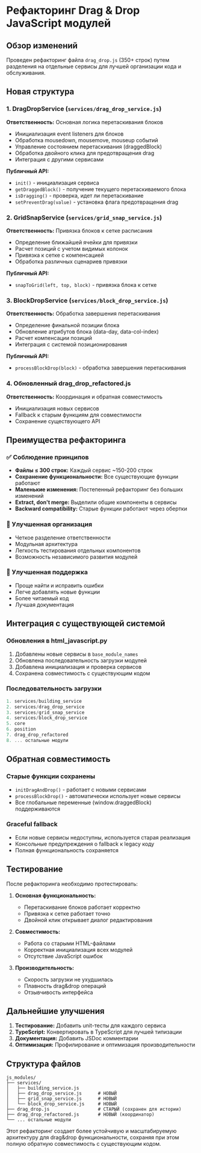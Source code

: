 # Рефакторинг Drag & Drop JavaScript модулей

## Обзор изменений

Проведен рефакторинг файла `drag_drop.js` (350+ строк) путем разделения на отдельные сервисы для лучшей организации кода и обслуживания.

## Новая структура

### 1. DragDropService (`services/drag_drop_service.js`)
**Ответственность:** Основная логика перетаскивания блоков
- Инициализация event listeners для блоков
- Обработка mousedown, mousemove, mouseup событий
- Управление состоянием перетаскивания (draggedBlock)
- Обработка двойного клика для предотвращения drag
- Интеграция с другими сервисами

**Публичный API:**
- `init()` - инициализация сервиса
- `getDraggedBlock()` - получение текущего перетаскиваемого блока
- `isDragging()` - проверка, идет ли перетаскивание
- `setPreventDrag(value)` - установка флага предотвращения drag

### 2. GridSnapService (`services/grid_snap_service.js`)
**Ответственность:** Привязка блоков к сетке расписания
- Определение ближайшей ячейки для привязки
- Расчет позиций с учетом видимых колонок
- Привязка к сетке с компенсацией
- Обработка различных сценариев привязки

**Публичный API:**
- `snapToGrid(left, top, block)` - привязка блока к сетке

### 3. BlockDropService (`services/block_drop_service.js`)
**Ответственность:** Обработка завершения перетаскивания
- Определение финальной позиции блока
- Обновление атрибутов блока (data-day, data-col-index)
- Расчет компенсации позиций
- Интеграция с системой позиционирования

**Публичный API:**
- `processBlockDrop(block)` - обработка завершения перетаскивания

### 4. Обновленный drag_drop_refactored.js
**Ответственность:** Координация и обратная совместимость
- Инициализация новых сервисов
- Fallback к старым функциям для совместимости
- Сохранение существующего API

## Преимущества рефакторинга

### ✅ Соблюдение принципов
- **Файлы ≤ 300 строк:** Каждый сервис ~150-200 строк
- **Сохранение функциональности:** Все существующие функции работают
- **Маленькие изменения:** Постепенный рефакторинг без больших изменений
- **Extract, don't merge:** Выделили общие компоненты в сервисы
- **Backward compatibility:** Старые функции работают через обертки

### 📁 Улучшенная организация
- Четкое разделение ответственности
- Модульная архитектура
- Легкость тестирования отдельных компонентов
- Возможность независимого развития модулей

### 🔧 Улучшенная поддержка
- Проще найти и исправить ошибки
- Легче добавлять новые функции
- Более читаемый код
- Лучшая документация

## Интеграция с существующей системой

### Обновления в html_javascript.py
1. Добавлены новые сервисы в `base_module_names`
2. Обновлена последовательность загрузки модулей
3. Добавлена инициализация и проверка сервисов
4. Сохранена совместимость с существующим кодом

### Последовательность загрузки
```javascript
1. services/building_service
2. services/drag_drop_service  
3. services/grid_snap_service
4. services/block_drop_service
5. core
6. position
7. drag_drop_refactored
8. ... остальные модули
```

## Обратная совместимость

### Старые функции сохранены
- `initDragAndDrop()` - работает с новыми сервисами
- `processBlockDrop()` - автоматически использует новые сервисы
- Все глобальные переменные (window.draggedBlock) поддерживаются

### Graceful fallback
- Если новые сервисы недоступны, используется старая реализация
- Консольные предупреждения о fallback к legacy коду
- Полная функциональность сохраняется

## Тестирование

После рефакторинга необходимо протестировать:

1. **Основная функциональность:**
   - Перетаскивание блоков работает корректно
   - Привязка к сетке работает точно
   - Двойной клик открывает диалог редактирования

2. **Совместимость:**
   - Работа со старыми HTML-файлами
   - Корректная инициализация всех модулей
   - Отсутствие JavaScript ошибок

3. **Производительность:**
   - Скорость загрузки не ухудшилась
   - Плавность drag&drop операций
   - Отзывчивость интерфейса

## Дальнейшие улучшения

1. **Тестирование:** Добавить unit-тесты для каждого сервиса
2. **TypeScript:** Конвертировать в TypeScript для лучшей типизации
3. **Документация:** Добавить JSDoc комментарии
4. **Оптимизация:** Профилирование и оптимизация производительности

## Структура файлов

```
js_modules/
├── services/
│   ├── building_service.js
│   ├── drag_drop_service.js      # НОВЫЙ
│   ├── grid_snap_service.js      # НОВЫЙ
│   └── block_drop_service.js     # НОВЫЙ
├── drag_drop.js                  # СТАРЫЙ (сохранен для истории)
├── drag_drop_refactored.js       # НОВЫЙ (координатор)
└── ... остальные модули
```

Этот рефакторинг создает более устойчивую и масштабируемую архитектуру для drag&drop функциональности, сохраняя при этом полную обратную совместимость с существующим кодом.
